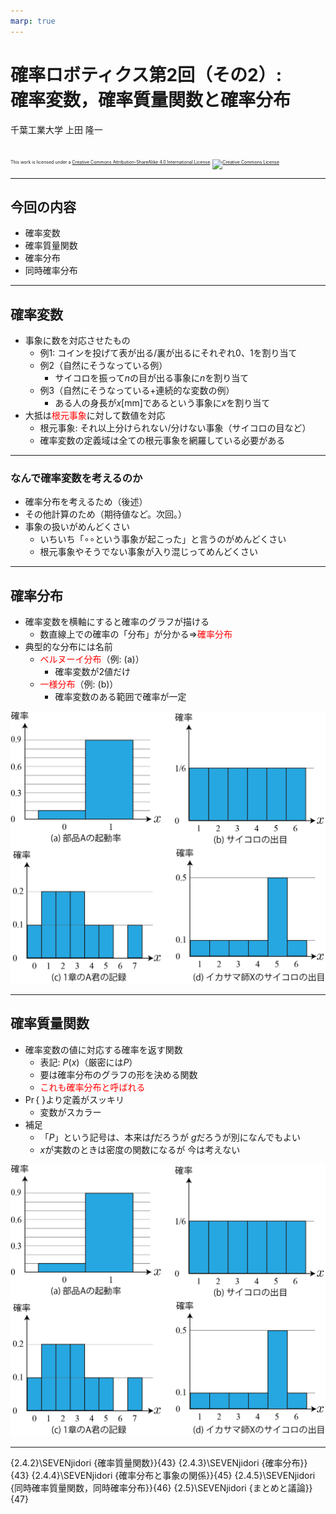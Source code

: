 ```yaml
---
marp: true
---
```


<!-- footer: 確率ロボティクス第2回（その2） -->

# 確率ロボティクス第2回（その2）: <br />確率変数，確率質量関数と確率分布

千葉工業大学 上田 隆一

<br />

<p style="font-size:50%">
This work is licensed under a <a rel="license" href="http://creativecommons.org/licenses/by-sa/4.0/">Creative Commons Attribution-ShareAlike 4.0 International License</a>.
<a rel="license" href="http://creativecommons.org/licenses/by-sa/4.0/">
<img alt="Creative Commons License" style="border-width:0" src="https://i.creativecommons.org/l/by-sa/4.0/88x31.png" /></a>
</p>

---

<!-- paginate: true -->

## 今回の内容

- 確率変数
- 確率質量関数
- 確率分布
- 同時確率分布

---

## 確率変数

- 事象に数を対応させたもの
    - 例1: コインを投げて表が出る/裏が出るにそれぞれ$0$、$1$を割り当て
    - 例2（自然にそうなっている例）
        - サイコロを振って$n$の目が出る事象に$n$を割り当て
    - 例3（自然にそうなっている+連続的な変数の例）
        - ある人の身長が$x$[mm]であるという事象に$x$を割り当て
- 大抵は<span style="color:red">根元事象</span>に対して数値を対応
    - 根元事象: それ以上分けられない/分けない事象（サイコロの目など）
    - 確率変数の定義域は全ての根元事象を網羅している必要がある

---

### なんで確率変数を考えるのか

- 確率分布を考えるため（後述）
- その他計算のため（期待値など。次回。）
- 事象の扱いがめんどくさい
    - いちいち「$\circ\circ$という事象が起こった」と言うのがめんどくさい
    - 根元事象やそうでない事象が入り混じってめんどくさい

---

## 確率分布

- 確率変数を横軸にすると確率のグラフが描ける
    - 数直線上での確率の「分布」が分かる$\Longrightarrow$<span style="color:red">確率分布</span>
- 典型的な分布には名前
    - <span style="color:red">ベルヌーイ分布</span>（例: (a)）
        - 確率変数が2値だけ
    - <span style="color:red">一様分布</span>（例: (b)）
        - 確率変数のある範囲で確率が一定

![bg right:50% 90%](./figs/prob_dist.png)

---

## 確率質量関数

- 確率変数の値に対応する確率を返す関数
    - 表記: $P(x)$（厳密には$P$）
    - 要は確率分布のグラフの形を決める関数
    - <span style="color:red">これも確率分布と呼ばれる</span>
- $\Pr\{$ $\}$より定義がスッキリ
    - 変数がスカラー
- 補足
    - 「$P$」という記号は、本来は$f$だろうが
    $g$だろうが別になんでもよい
    - $x$が実数のときは密度の関数になるが
    今は考えない

![bg right:35% 90%](./figs/prob_dist.png)

---

{2.4.2}\SEVENjidori {確率質量関数}}{43}
{2.4.3}\SEVENjidori {確率分布}}{43}
{2.4.4}\SEVENjidori {確率分布と事象の関係}}{45}
{2.4.5}\SEVENjidori {同時確率質量関数，同時確率分布}}{46}
{2.5}\SEVENjidori {まとめと議論}}{47}

